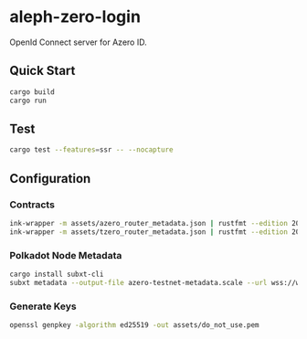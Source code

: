 # aleph-zero-login
OpenId Connect server for Azero ID.

## Quick Start

```sh
cargo build
cargo run
```

## Test

```sh
cargo test --features=ssr -- --nocapture
```

## Configuration

### Contracts

```sh
ink-wrapper -m assets/azero_router_metadata.json | rustfmt --edition 2021 > src/azero/router_contract.rs
ink-wrapper -m assets/tzero_router_metadata.json | rustfmt --edition 2021 > src/tzero/router_contract.rs
```

### Polkadot Node Metadata

```sh
cargo install subxt-cli
subxt metadata --output-file azero-testnet-metadata.scale --url wss://ws.test.azero.dev:443
```

### Generate Keys

```sh
openssl genpkey -algorithm ed25519 -out assets/do_not_use.pem
```

